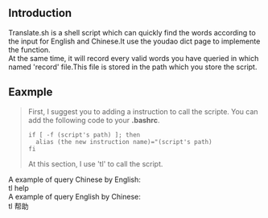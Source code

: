 ## Introduction
Translate.sh is a shell script which can quickly find the words according to the input for English and Chinese.It use the youdao dict page to implemente the function.  
At the same time, it will record every valid words you have queried in which named 'record' file.This file is stored in the path which you store the script.

## Eaxmple
> First, I suggest you to adding a instruction to call the scripte. You can add the following  code to your **.bashrc**.
>```shell
>if [ -f (script's path) ]; then
>	alias (the new instruction name)="(script's path)
>fi
>```
>At this section, I use 'tl' to call the script.

A example of query Chinese by English:  
tl help  
A example of query English by Chinese:   
tl 帮助  



